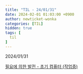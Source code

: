 ```yaml
---
title: "TIL - 24/01/31"
date: 2024-02-01 01:03:00 +0900
author: newticket-wonka
categories: [TIL]
hidden: true
tags: [
  til
]
---
```


2024/01/31

[필요에 의한 발전 - 초기 컴퓨터 (작업중)](https://newticket-wonka.github.io/posts/development-by-necessity/)
